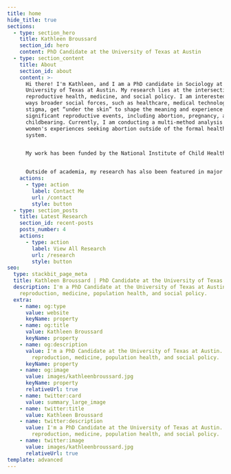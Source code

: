 ```yaml
---
title: home
hide_title: true
sections:
  - type: section_hero
    title: Kathleen Broussard
    section_id: hero
    content: PhD Candidate at the University of Texas at Austin
  - type: section_content
    title: About
    section_id: about
    content: >-
      Hi there! I'm Kathleen, and I am a PhD candidate in Sociology at the
      University of Texas at Austin. My research lies at the intersection of
      reproductive health, medicine, and social policy. I am interested in the
      ways broader social forces, such as healthcare, medical technologies, and
      stigma, get “under the skin” to shape the meaning and experience of
      significant reproductive events, including abortion, pregnancy, and
      childbearing. Currently, I am conducting a multi-method analysis of
      women's experiences seeking abortion outside of the formal healthcare
      system. 


      My work has been funded by the National Institute of Child Health and Human Development and the Society of Family Planning. You can find my published research in *Social Science and Medicine, Population Studies, Contraception, American Journal of Public Health, Perspectives on Sexual and Reproductive Health, AJOG,* and *BMJ Sexual and Reproductive Health.* 


      Outside of academia, my research has also been featured in major news outlets, including The *New York Times* and *The Atlantic*.
    actions:
      - type: action
        label: Contact Me
        url: /contact
        style: button
  - type: section_posts
    title: Latest Research
    section_id: recent-posts
    posts_number: 4
    actions:
      - type: action
        label: View All Research
        url: /research
        style: button
seo:
  type: stackbit_page_meta
  title: Kathleen Broussard | PhD Candidate at the University of Texas at Austin
  description: I'm a PhD Candidate at the University of Texas at Austin. I study
    reproduction, medicine, population health, and social policy.
  extra:
    - name: og:type
      value: website
      keyName: property
    - name: og:title
      value: Kathleen Broussard
      keyName: property
    - name: og:description
      value: I'm a PhD Candidate at the University of Texas at Austin. I study
        reproduction, medicine, population health, and social policy.
      keyName: property
    - name: og:image
      value: images/kathleenbroussard.jpg
      keyName: property
      relativeUrl: true
    - name: twitter:card
      value: summary_large_image
    - name: twitter:title
      value: Kathleen Broussard
    - name: twitter:description
      value: I'm a PhD Candidate at the University of Texas at Austin. I study
        reproduction, medicine, population health, and social policy.
    - name: twitter:image
      value: images/kathleenbroussard.jpg
      relativeUrl: true
template: advanced
---
```

